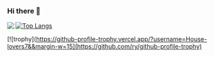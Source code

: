 ### Hi there 👋

<!--
**House-lovers7/House-lovers7** is a ✨ _special_ ✨ repository because its `README.md` (this file) appears on your GitHub profile.

Here are some ideas to get you started:

- 🔭 I’m currently working on ...
- 🌱 I’m currently learning ...
- 👯 I’m looking to collaborate on ...
- 🤔 I’m looking for help with ...
- 💬 Ask me about ...
- 📫 How to reach me: ...
- 😄 Pronouns: ...
- ⚡ Fun fact: ...
-->


<a href="https://github.com/anuraghazra/github-readme-stats">
  <img align="left" src="https://github-readme-stats.vercel.app/api?username=House-lovers7&count_private=true&show_icons=true" />
</a>

[![Top Langs](https://github-readme-stats.vercel.app/api/top-langs/?username=House-lovers7&layout=compact)](https://github.com/anuraghazra/github-readme-stats)

[![trophy](https://github-profile-trophy.vercel.app/?username=House-lovers7&&margin-w=15](https://github.com/ry/github-profile-trophy)
